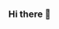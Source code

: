 ### Hi there 👋

<!--
**Aruljebaraj/Aruljebaraj** is a ✨ _special_ ✨ repository because its `README.md` (this file) appears on your GitHub profile.

Here are some ideas to get you started:

👨🏾‍💻 Flutter Developer             
❤️ I love to travel and code.
⚡ The more I learn, the more I realize how much I don't know

https://raw.githubusercontent.com/gauravmehta13/gauravmehta13/master/code.gif

